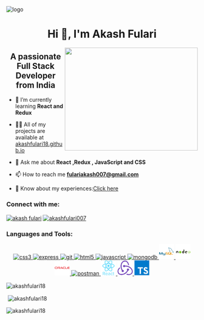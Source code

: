 
![logo](https://www.mo.agency/hubfs/So%20you%20want%20to%20be%20a%20web%20developer.png)
<h1 align="center">Hi 👋, I'm Akash Fulari</h1>
<img  align="right" width="350" height="270" src="https://www.lambdatest.com/resources/images/news24.gif">
<h2 align="center">A passionate Full Stack Developer from India</h2>

<p align="left"> 
  <img" src="https://komarev.com/ghpvc/?username=akashfulari18&label=Profile%20views&color=0e75b6&style=flat" alt="akashfulari18" /> </p>



- 🌱 I’m currently learning **React and Redux**

- 👨‍💻 All of my projects are available at [akashfulari18.github.io](https://akashfulari18.github.io/)

- 💬 Ask me about **React ,Redux , JavaScript and CSS**

- 📫 How to reach me **fulariakash007@gmail.com**

- 📄 Know about my experiences:<a href="https://drive.google.com/file/d/1xaMuGhFWKyH24monpvWCGU3Kc16e2Kai/view?usp=share_link" target="_blank">Click here</a>
                                                                                                                                 



<h3 align="left">Connect with me:</h3>
<p align="left">
<a href="https://www.linkedin.com/in/akash-fulari-b57848190" target="_blank"><img align="center" src="https://play-lh.googleusercontent.com/kMofEFLjobZy_bCuaiDogzBcUT-dz3BBbOrIEjJ-hqOabjK8ieuevGe6wlTD15QzOqw" alt="akash fulari" height="30" width="40" /></a>
<a href="[https://www.hackerrank.com/akashfulari007](https://www.hackerrank.com/akashfulari007)" target="_blank"><img align="center" src="https://upload.wikimedia.org/wikipedia/commons/thumb/4/40/HackerRank_Icon-1000px.png/800px-HackerRank_Icon-1000px.png" alt="akashfulari007" height="30" width="40" /></a>
</p>

<h3 align="left">Languages and Tools:</h3>
<p align="center"> <a href="https://www.w3schools.com/css/" target="_blank" rel="noreferrer"> <img src="https://upload.wikimedia.org/wikipedia/commons/thumb/d/d5/CSS3_logo_and_wordmark.svg/1200px-CSS3_logo_and_wordmark.svg.png" alt="css3" width="40" height="40"/> </a> <a href="https://expressjs.com" target="_blank" rel="noreferrer"> <img src="https://expressjs.com/images/express-facebook-share.png" alt="express" width="60" height="40"/> </a> <a href="https://git-scm.com/" target="_blank" rel="noreferrer"> <img src="https://www.vectorlogo.zone/logos/git-scm/git-scm-icon.svg" alt="git" width="40" height="40"/> </a> <a href="https://www.w3.org/html/" target="_blank" rel="noreferrer"> <img src="https://upload.wikimedia.org/wikipedia/commons/thumb/6/61/HTML5_logo_and_wordmark.svg/2048px-HTML5_logo_and_wordmark.svg.png" alt="html5" width="40" height="40"/> </a> <a href="https://developer.mozilla.org/en-US/docs/Web/JavaScript" target="_blank" rel="noreferrer"> <img src="https://w7.pngwing.com/pngs/640/199/png-transparent-javascript-logo-html-javascript-logo-angle-text-rectangle-thumbnail.png" alt="javascript" width="40" height="40"/> </a> <a href="https://www.mongodb.com/" target="_blank" rel="noreferrer"> <img src="https://w7.pngwing.com/pngs/956/695/png-transparent-mongodb-original-wordmark-logo-icon-thumbnail.png" alt="mongodb" width="40" height="40"/> </a> <a href="https://www.mysql.com/" target="_blank" rel="noreferrer"> <img src="https://raw.githubusercontent.com/devicons/devicon/master/icons/mysql/mysql-original-wordmark.svg" alt="mysql" width="40" height="40"/> </a> <a href="https://nodejs.org" target="_blank" rel="noreferrer"> <img src="https://raw.githubusercontent.com/devicons/devicon/master/icons/nodejs/nodejs-original-wordmark.svg" alt="nodejs" width="40" height="40"/> </a> <a href="https://www.oracle.com/" target="_blank" rel="noreferrer"> <img src="https://raw.githubusercontent.com/devicons/devicon/master/icons/oracle/oracle-original.svg" alt="oracle" width="40" height="40"/> </a> <a href="https://postman.com" target="_blank" rel="noreferrer"> <img src="https://www.vectorlogo.zone/logos/getpostman/getpostman-icon.svg" alt="postman" width="40" height="40"/> </a> <a href="https://reactjs.org/" target="_blank" rel="noreferrer"> <img src="https://raw.githubusercontent.com/devicons/devicon/master/icons/react/react-original-wordmark.svg" alt="react" width="40" height="40"/> </a> <a href="https://redux.js.org" target="_blank" rel="noreferrer"> <img src="https://raw.githubusercontent.com/devicons/devicon/master/icons/redux/redux-original.svg" alt="redux" width="40" height="40"/> </a> <a href="https://www.typescriptlang.org/" target="_blank" rel="noreferrer"> <img src="https://raw.githubusercontent.com/devicons/devicon/master/icons/typescript/typescript-original.svg" alt="typescript" width="40" height="40"/> </a> </p>

<p><img align="center" src="https://github-readme-stats.vercel.app/api/top-langs?username=akashfulari18&show_icons=true&locale=en&layout=compact" alt="akashfulari18" /></p>

<p>&nbsp;<img align="center" src="https://github-readme-stats.vercel.app/api?username=akashfulari18&show_icons=true&locale=en" alt="akashfulari18" /></p>

<p><img align="center" src="https://github-readme-streak-stats.herokuapp.com/?user=akashfulari18&" alt="akashfulari18" /></p>
